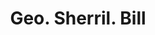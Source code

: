 ---
doi: 10.7916/D8Z62156
date_other: '1890'
date_other_textual: 1890-1899
form: printed ephemera
genre:
- Invoices
name:
- Geo. Sherril
object_in_context_url: https://biggert.cul.columbia.edu/items/view/ave_biggert_01193
subject_hierarchical_geographic:
- Sandy Hill, New York, United States
subject_name:
- Geo. Sherril
title: Geo. Sherril. Bill
sort_title: Geo. Sherril. Bill
call_number: ave_biggert_01193
coordinates:
- 43.30222222222222,-73.58055555555555
pid: ave_biggert_01193
identifiers: ave_biggert_01193
thumbnail: https://derivativo-2.library.columbia.edu/iiif/2/ldpd:343394/full/!256,256/0/native.jpg
permalink: /biggert/ave_biggert_01193/
layout: iiif-image-page
---